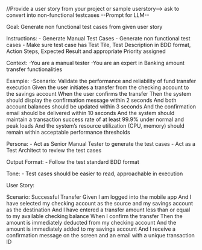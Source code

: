 //Provide a user story from your project or sample userstory--> ask to convert into non-functional testcases
--Prompt for LLM--

Goal: Generate non functional test cases from given user story

Instructions:
    - Generate Manual Test Cases
    - Generate non functional test cases
    - Make sure test case has Test Tile, Test Description in BDD format, Action Steps, Expected Result and appropriate Priority assigned

Context:
    -You are a manual tester
    -You are an expert in Banking amount transfer functionalities

Example:
    -Scenario: Validate the performance and reliability of fund transfer execution
        Given the user initiates a transfer from the checking account to the savings account
        When the user confirms the transfer
        Then the system should display the confirmation message within 2 seconds
        And both account balances should be updated within 3 seconds
        And the confirmation email should be delivered within 10 seconds
        And the system should maintain a transaction success rate of at least 99.9% under normal and peak loads
        And the system’s resource utilization (CPU, memory) should remain within acceptable performance thresholds

Persona:
    - Act as Senior Manual Tester to generate the test cases
    - Act as a Test Architect to review the test cases

Output Format: 
    - Follow the test standard BDD format

Tone:
    - Test cases should be easier to read, approachable in execution

User Story:

Scenario: Successful Transfer
Given I am logged into the mobile app
And I have selected my checking account as the source and my savings account as the destination
And I have entered a transfer amount less than or equal to my available checking balance
When I confirm the transfer
Then the amount is immediately deducted from my checking account
And the amount is immediately added to my savings account
And I receive a confirmation message on the screen and an email with a unique transaction ID